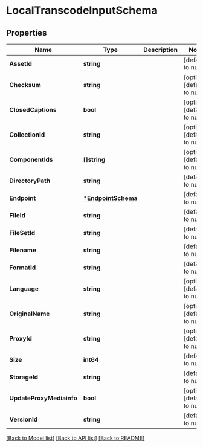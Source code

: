# LocalTranscodeInputSchema

## Properties
Name | Type | Description | Notes
------------ | ------------- | ------------- | -------------
**AssetId** | **string** |  | [default to null]
**Checksum** | **string** |  | [optional] [default to null]
**ClosedCaptions** | **bool** |  | [optional] [default to null]
**CollectionId** | **string** |  | [optional] [default to null]
**ComponentIds** | **[]string** |  | [optional] [default to null]
**DirectoryPath** | **string** |  | [default to null]
**Endpoint** | [***EndpointSchema**](EndpointSchema.md) |  | [default to null]
**FileId** | **string** |  | [default to null]
**FileSetId** | **string** |  | [default to null]
**Filename** | **string** |  | [default to null]
**FormatId** | **string** |  | [default to null]
**Language** | **string** |  | [optional] [default to null]
**OriginalName** | **string** |  | [optional] [default to null]
**ProxyId** | **string** |  | [optional] [default to null]
**Size** | **int64** |  | [default to null]
**StorageId** | **string** |  | [default to null]
**UpdateProxyMediainfo** | **bool** |  | [optional] [default to null]
**VersionId** | **string** |  | [default to null]

[[Back to Model list]](../README.md#documentation-for-models) [[Back to API list]](../README.md#documentation-for-api-endpoints) [[Back to README]](../README.md)


